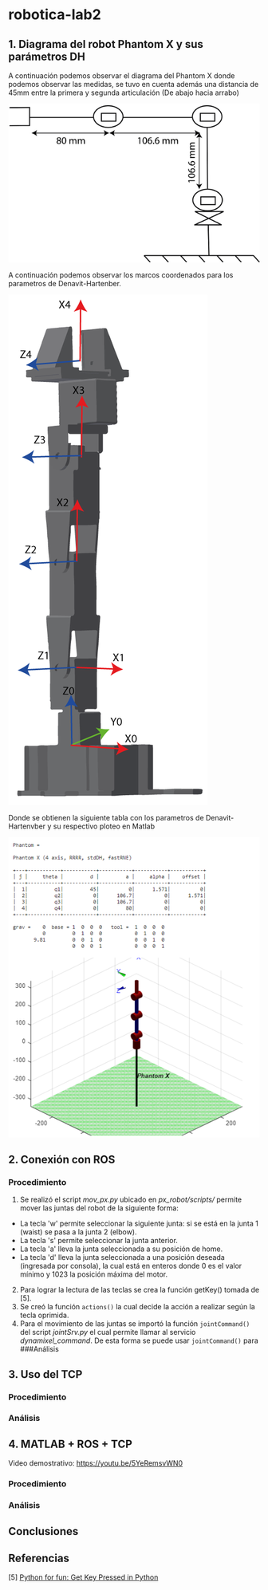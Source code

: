 # robotica-lab2
## 1. Diagrama del robot Phantom X y sus parámetros DH
A continuación podemos observar el diagrama del Phantom X donde podemos observar las medidas, se tuvo en cuenta además una distancia de 45mm entre la primera y segunda articulación (De abajo hacia arrabo)

![Diagrama](diagrama-1.png "Diagrama")

A continuación podemos observar los marcos coordenados para los parametros de Denavit-Hartenber.

![Marcos](robot-dh.png "Marcos")

Donde se obtienen la siguiente tabla con los parametros de Denavit-Hartenvber y su respectivo ploteo en Matlab

![Tabla](tabla-dh.png "Tabla")

## 2. Conexión con ROS
### Procedimiento
1. Se realizó el script *mov_px.py* ubicado en *px_robot/scripts/* permite mover las juntas del robot de la siguiente forma:
- La tecla 'w' permite seleccionar la siguiente junta: si se está en la junta 1 (waist) se pasa a la junta 2 (elbow).
- La tecla 's' permite seleccionar la junta anterior.
- La tecla 'a' lleva la junta seleccionada a su posición de home.
- La tecla 'd' lleva la junta seleccionada a una posición deseada (ingresada por consola), la cual está en enteros donde 0 es el valor mínimo y 1023 la posición máxima del motor.

2. Para lograr la lectura de las teclas se crea la función getKey() tomada de [5].
3. Se creó la función `actions()` la cual decide la acción a realizar según la tecla oprimida.
4. Para el movimiento de las juntas se importó la función `jointCommand()` del script *jointSrv.py* el cual permite llamar al servicio *dynamixel_command*. De esta forma se puede usar `jointCommand()` para
###Análisis
## 3. Uso del TCP
### Procedimiento
### Análisis

## 4. MATLAB + ROS + TCP


Video demostrativo: https://youtu.be/5YeRemsvWN0
### Procedimiento
### Análisis
## Conclusiones
## Referencias
[5] [Python for fun: Get Key Pressed in Python](http://python4fun.blogspot.com/2008/06/get-key-press-in-python.html)
